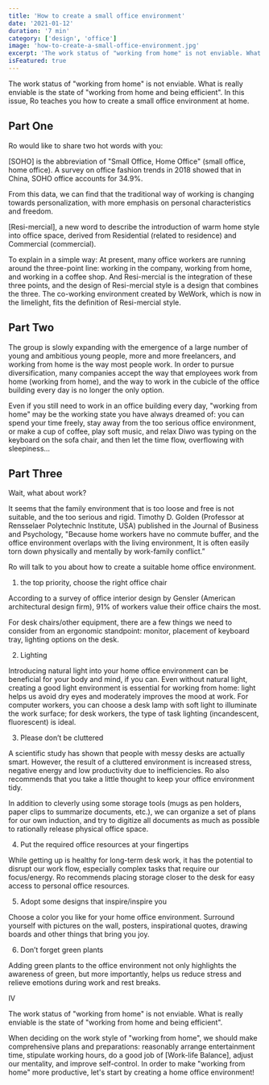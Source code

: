 ```yaml
---
title: 'How to create a small office environment'
date: '2021-01-12'
duration: '7 min'
category: ['design', 'office']
image: 'how-to-create-a-small-office-environment.jpg'
excerpt: 'The work status of "working from home" is not enviable. What is really enviable is the state of "working from home and being efficient". In this issue, Ro teaches you how to create a small office environment at home.'
isFeatured: true
---
```


The work status of "working from home" is not enviable. What is really enviable is the state of "working from home and being efficient". In this issue, Ro teaches you how to create a small office environment at home.

## Part One

Ro would like to share two hot words with you:

[SOHO] is the abbreviation of "Small Office, Home Office" (small office, home office). A survey on office fashion trends in 2018 showed that in China, SOHO office accounts for 34.9%.

From this data, we can find that the traditional way of working is changing towards personalization, with more emphasis on personal characteristics and freedom.

[Resi-mercial], a new word to describe the introduction of warm home style into office space, derived from Residential (related to residence) and Commercial (commercial).

To explain in a simple way: At present, many office workers are running around the three-point line: working in the company, working from home, and working in a coffee shop. And Resi-mercial is the integration of these three points, and the design of Resi-mercial style is a design that combines the three. The co-working environment created by WeWork, which is now in the limelight, fits the definition of Resi-mercial style.

## Part Two

The group is slowly expanding with the emergence of a large number of young and ambitious young people, more and more freelancers, and working from home is the way most people work. In order to pursue diversification, many companies accept the way that employees work from home (working from home), and the way to work in the cubicle of the office building every day is no longer the only option.

Even if you still need to work in an office building every day, "working from home" may be the working state you have always dreamed of: you can spend your time freely, stay away from the too serious office environment, or make a cup of coffee, play soft music, and relax Diwo was typing on the keyboard on the sofa chair, and then let the time flow, overflowing with sleepiness...

## Part Three

Wait, what about work?

It seems that the family environment that is too loose and free is not suitable, and the too serious and rigid. Timothy D. Golden (Professor at Rensselaer Polytechnic Institute, USA) published in the Journal of Business and Psychology, "Because home workers have no commute buffer, and the office environment overlaps with the living environment, It is often easily torn down physically and mentally by work-family conflict.”

Ro will talk to you about how to create a suitable home office environment.

1. the top priority, choose the right office chair

According to a survey of office interior design by Gensler (American architectural design firm), 91% of workers value their office chairs the most.

For desk chairs/other equipment, there are a few things we need to consider from an ergonomic standpoint: monitor, placement of keyboard tray, lighting options on the desk.

2. Lighting

Introducing natural light into your home office environment can be beneficial for your body and mind, if you can. Even without natural light, creating a good light environment is essential for working from home: light helps us avoid dry eyes and moderately improves the mood at work. For computer workers, you can choose a desk lamp with soft light to illuminate the work surface; for desk workers, the type of task lighting (incandescent, fluorescent) is ideal.

3. Please don’t be cluttered

A scientific study has shown that people with messy desks are actually smart. However, the result of a cluttered environment is increased stress, negative energy and low productivity due to inefficiencies. Ro also recommends that you take a little thought to keep your office environment tidy.

In addition to cleverly using some storage tools (mugs as pen holders, paper clips to summarize documents, etc.), we can organize a set of plans for our own induction, and try to digitize all documents as much as possible to rationally release physical office space.

4. Put the required office resources at your fingertips

While getting up is healthy for long-term desk work, it has the potential to disrupt our work flow, especially complex tasks that require our focus/energy. Ro recommends placing storage closer to the desk for easy access to personal office resources.

5. Adopt some designs that inspire/inspire you

Choose a color you like for your home office environment. Surround yourself with pictures on the wall, posters, inspirational quotes, drawing boards and other things that bring you joy.

6. Don’t forget green plants

Adding green plants to the office environment not only highlights the awareness of green, but more importantly, helps us reduce stress and relieve emotions during work and rest breaks.

IV

The work status of "working from home" is not enviable. What is really enviable is the state of "working from home and being efficient".

When deciding on the work style of "working from home", we should make comprehensive plans and preparations: reasonably arrange entertainment time, stipulate working hours, do a good job of [Work-life Balance], adjust our mentality, and improve self-control. In order to make "working from home" more productive, let's start by creating a home office environment!
